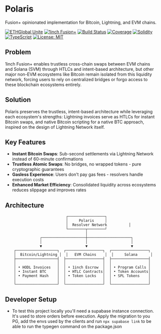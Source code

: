 # Polaris

Fusion+ opinionated implementation for Bitcoin, Lightning, and EVM chains.

[![ETHGlobal Unite](https://img.shields.io/badge/ETHGlobal-Unite%202025-purple)](https://ethglobal.com/events/unite)
[![1inch Fusion+](https://img.shields.io/badge/Powered%20by-1inch%20Fusion+-blue)](https://docs.1inch.io/docs/fusion-swap/introduction)
[![Build Status](https://img.shields.io/badge/build-passing-brightgreen)](https://github.com/D9J9V/1inch-FusionPlus)
[![Coverage](https://img.shields.io/badge/coverage-95%25-brightgreen)](https://github.com/D9J9V/1inch-FusionPlus)
[![Solidity](https://img.shields.io/badge/Solidity-0.8.20-363636)](https://soliditylang.org/)
[![TypeScript](https://img.shields.io/badge/TypeScript-5.0-blue)](https://www.typescriptlang.org/)
[![License: MIT](https://img.shields.io/badge/License-MIT-yellow.svg)](https://opensource.org/licenses/MIT)

## Problem

1inch Fusion+ enables trustless cross-chain swaps between EVM chains and Solana (SVM) through HTLCs and intent-based architecture, but other major non-EVM ecosystems like Bitcoin remain isolated from this liquidity network, forcing users to rely on centralized bridges or forgo access to these blockchain ecosystems entirely.

## Solution

Polaris preserves the trustless, intent-based architecture while leveraging each ecosystem's strengths: Lightning invoices serve as HTLCs for instant Bitcoin swaps, and native Bitcoin scripting for a native BTC approach, inspired on the design of Lightning Network itself.

## Key Features

- **Instant Bitcoin Swaps**: Sub-second settlements via Lightning Network instead of 60-minute confirmations
- **Trustless Atomic Swaps**: No bridges, no wrapped tokens - pure cryptographic guarantees
- **Gasless Experience**: Users don't pay gas fees - resolvers handle execution costs
- **Enhanced Market Efficiency**: Consolidated liquidity across ecosystems reduces slippage and improves rates

## Architecture

```
                            ┌─────────────────┐
                            │     Polaris     │
                            │  Resolver Network          │
                            └────────┬────────┘
                                     │
                ┌────────────────────┼────────────────────┐
                │                    │                    │
                ▼                    ▼                    ▼
    ┌───────────────────┐  ┌─────────────────┐  ┌─────────────────┐
    │  Bitcoin/Lightning │  │   EVM Chains    │  │     Solana      │
    ├───────────────────┤  ├─────────────────┤  ├─────────────────┤
    │                   │  │                 │  │                 │
    │ • HODL Invoices   │  │ • 1inch Escrow  │  │ • Program Calls │
    │ • Instant BTC     │  │ • HTLC Contracts│  │ • Token Accounts│
    │ • Payment Hash    │  │ • Token Locks   │  │ • SPL Tokens    │
    │                   │  │                 │  │                 │
    └───────────────────┘  └─────────────────┘  └─────────────────┘
```

## Developer Setup
- To test this project locally you'll need a supabase instance connection. It's used to store orders before execution. Apply the migration to you PG, add the envs used by the clients and run `npx supabase link` to be able to run the typegen command on the package.json
